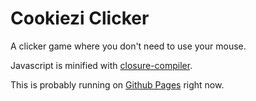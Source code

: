 # Cookiezi Clicker

A clicker game where you don't need to use your mouse.

Javascript is minified with [closure-compiler](https://github.com/google/closure-compiler).

This is probably running on
[Github Pages](https://toiletbril.github.io/cookiezi-clicker/) right now.
